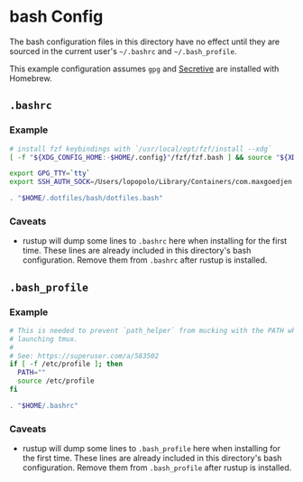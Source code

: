 # bash Config

The bash configuration files in this directory have no effect until they are
sourced in the current user's `~/.bashrc` and `~/.bash_profile`.

This example configuration assumes `gpg` and [Secretive] are installed with
Homebrew.

[secretive]: https://github.com/maxgoedjen/secretive

## `.bashrc`

### Example

```bash
# install fzf keybindings with `/usr/local/opt/fzf/install --xdg`
[ -f "${XDG_CONFIG_HOME:-$HOME/.config}"/fzf/fzf.bash ] && source "${XDG_CONFIG_HOME:-$HOME/.config}"/fzf/fzf.bash

export GPG_TTY=`tty`
export SSH_AUTH_SOCK=/Users/lopopolo/Library/Containers/com.maxgoedjen.Secretive.SecretAgent/Data/socket.ssh

. "$HOME/.dotfiles/bash/dotfiles.bash"
```

### Caveats

- rustup will dump some lines to `.bashrc` here when installing for the first
  time. These lines are already included in this directory's bash configuration.
  Remove them from `.bashrc` after rustup is installed.

## `.bash_profile`

### Example

```bash
# This is needed to prevent `path_helper` from mucking with the PATH when
# launching tmux.
#
# See: https://superuser.com/a/583502
if [ -f /etc/profile ]; then
  PATH=""
  source /etc/profile
fi

. "$HOME/.bashrc"
```

### Caveats

- rustup will dump some lines to `.bash_profile` here when installing for the
  first time. These lines are already included in this directory's bash
  configuration. Remove them from `.bash_profile` after rustup is installed.
